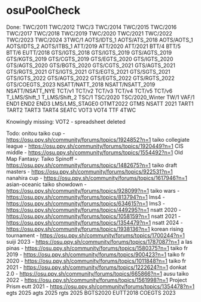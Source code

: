 # osuPoolCheck

Done:
TWC/2011
TWC/2012
TWC/3
TWC/2014
TWC/2015
TWC/2016
TWC/2017
TWC/2018
TWC/2019
TWC/2020
TWC/2021
TWC/2022
TWC/2023
TWC/2024
3TWC/1
AOTS/IDTS_1
AOTS/ATS_2018
AOTS/AOTS_1
AOTS/IDTS_2
AOTS/ITBS_1
ATT/2019
ATT/2020
ATT/2021
BTT/4
BTT/5
BTT/6
EUTT/2018
GTS/IGTS_2018
GTS/IGTS_2019
GTS/AGTS_2019
GTS/KGTS_2019
GTS/CGTS_2019
GTS/EGTS_2020
GTS/IGTS_2020
GTS/AGTS_2020
GTS/BGTS_2020
GTS/CGTS_2021
GTS/AGTS_2021
GTS/RGTS_2021
GTS/IGTS_2021
GTS/EGTS_2021
GTS/SGTS_2021
GTS/IGTS_2022
GTS/AGTS_2022
GTS/EGTS_2022
GTS/RGTS_2022
GTS/COEGTS_2023
NSATT/NATT_2018
NSATT/NSATT_2019
NSATT/NSATT_NYE
TCT/v1
TCT/v2
TCT/v3
TCT/v4
TCT/v5
TCT/v6
T_LMS/Shift_1
T_LMS/Shift_2
TSC/1
TSC/2020
TSC/2020_Winter
TW/1
VAF/1
END1
END2
END3
LMS/LMS_STAGE0
OTMT2022
GTMS
NSATT 2021
TART1
TART2
TART3
TART4
SEATC
VOT3
VOT4
TTF
4TWC


Knowingly missing:
VOT2 - spreadsheet deleted

Todo:
onitou taiko cup - https://osu.ppy.sh/community/forums/topics/1924852?n=1
taiko collegiate league - https://osu.ppy.sh/community/forums/topics/1920449?n=1
CIS middle - https://osu.ppy.sh/community/forums/topics/1554492?n=1
Old Map Fantasy: Taiko Spinoff - https://osu.ppy.sh/community/forums/topics/1482675?n=1
taiko draft masters - https://osu.ppy.sh/community/forums/topics/922531?n=1
nanahira cup - https://osu.ppy.sh/community/forums/topics/1617946?n=1
asian-oceanic taiko showdown - https://osu.ppy.sh/community/forums/topics/928099?n=1
taiko wars - https://osu.ppy.sh/community/forums/topics/813794?n=1
lms4 - https://osu.ppy.sh/community/forums/topics/634615?n=1
lms3 - https://osu.ppy.sh/community/forums/topics/449295?n=1
nsatt 2020 - https://osu.ppy.sh/community/forums/topics/1058159?n=1
nsatt 2021 - https://osu.ppy.sh/community/forums/topics/1354479?n=1
nsatt 2024 - https://osu.ppy.sh/community/forums/topics/1938136?n=1
korean rising tournament - https://osu.ppy.sh/community/forums/topics/1700244?n=1
suiji 2023 - https://osu.ppy.sh/community/forums/topics/1787087?n=1
a las pinas - https://osu.ppy.sh/community/forums/topics/1580375?n=1
taiko fr 2019 - https://osu.ppy.sh/community/forums/topics/900423?n=1
taiko fr 2020 - https://osu.ppy.sh/community/forums/topics/1011848?n=1
taiko fr 2021 - https://osu.ppy.sh/community/forums/topics/1222624?n=1
donkat 2.0 - https://osu.ppy.sh/community/forums/topics/665866?n=1
ausu taiko 2022 - https://osu.ppy.sh/community/forums/topics/1561998?n=1
Project Prism
eutt 2021 - https://osu.ppy.sh/community/forums/topics/1354478?n=1
egts 2025
agts 2025
rgts 2025
BGTS2020
EUTT2018
COEGTS 2023
